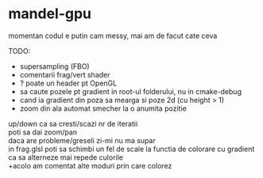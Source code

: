# mandel-gpu

momentan codul e putin cam messy, mai am de facut cate ceva  

TODO:
* supersampling (FBO)  
* comentarii frag/vert shader
* ? poate un header pt OpenGL
* sa caute pozele pt gradient in root-ul folderului, nu in cmake-debug
* cand ia gradient din poza sa mearga si poze 2d (cu height > 1) 
* zoom din ala automat smecher la o anumita pozitie
  
up/down ca sa cresti/scazi nr de iteratii  
poti sa dai zoom/pan  
daca are probleme/greseli zi-mi nu ma supar  
in frag.glsl poti sa schimbi un fel de scale la functia de colorare cu gradient ca sa alterneze mai repede culorile  
+acolo am comentat alte moduri prin care colorez
